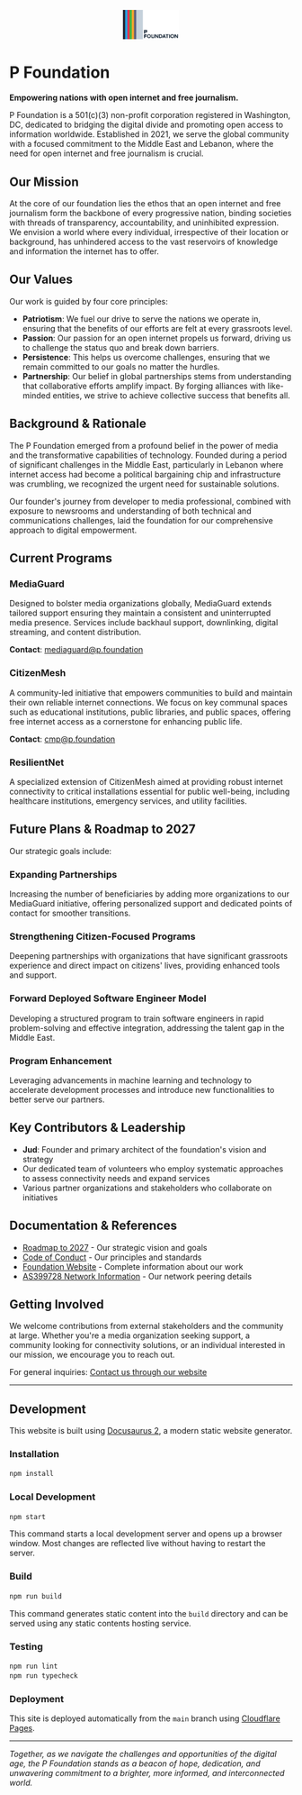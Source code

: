 <p align="center">
 <img src="./static/img/logo.png" width="100" alt="P Foundation Logo">
</p>

# P Foundation

**Empowering nations with open internet and free journalism.**

P Foundation is a 501(c)(3) non-profit corporation registered in Washington, DC, dedicated to bridging the digital divide and promoting open access to information worldwide. Established in 2021, we serve the global community with a focused commitment to the Middle East and Lebanon, where the need for open internet and free journalism is crucial.

## Our Mission

At the core of our foundation lies the ethos that an open internet and free journalism form the backbone of every progressive nation, binding societies with threads of transparency, accountability, and uninhibited expression. We envision a world where every individual, irrespective of their location or background, has unhindered access to the vast reservoirs of knowledge and information the internet has to offer.

## Our Values

Our work is guided by four core principles:

- **Patriotism**: We fuel our drive to serve the nations we operate in, ensuring that the benefits of our efforts are felt at every grassroots level.
- **Passion**: Our passion for an open internet propels us forward, driving us to challenge the status quo and break down barriers.
- **Persistence**: This helps us overcome challenges, ensuring that we remain committed to our goals no matter the hurdles.
- **Partnership**: Our belief in global partnerships stems from understanding that collaborative efforts amplify impact. By forging alliances with like-minded entities, we strive to achieve collective success that benefits all.

## Background & Rationale

The P Foundation emerged from a profound belief in the power of media and the transformative capabilities of technology. Founded during a period of significant challenges in the Middle East, particularly in Lebanon where internet access had become a political bargaining chip and infrastructure was crumbling, we recognized the urgent need for sustainable solutions.

Our founder's journey from developer to media professional, combined with exposure to newsrooms and understanding of both technical and communications challenges, laid the foundation for our comprehensive approach to digital empowerment.

## Current Programs

### MediaGuard

Designed to bolster media organizations globally, MediaGuard extends tailored support ensuring they maintain a consistent and uninterrupted media presence. Services include backhaul support, downlinking, digital streaming, and content distribution.

**Contact**: mediaguard@p.foundation

### CitizenMesh

A community-led initiative that empowers communities to build and maintain their own reliable internet connections. We focus on key communal spaces such as educational institutions, public libraries, and public spaces, offering free internet access as a cornerstone for enhancing public life.

**Contact**: cmp@p.foundation

### ResilientNet

A specialized extension of CitizenMesh aimed at providing robust internet connectivity to critical installations essential for public well-being, including healthcare institutions, emergency services, and utility facilities.

## Future Plans & Roadmap to 2027

Our strategic goals include:

### Expanding Partnerships

Increasing the number of beneficiaries by adding more organizations to our MediaGuard initiative, offering personalized support and dedicated points of contact for smoother transitions.

### Strengthening Citizen-Focused Programs

Deepening partnerships with organizations that have significant grassroots experience and direct impact on citizens' lives, providing enhanced tools and support.

### Forward Deployed Software Engineer Model

Developing a structured program to train software engineers in rapid problem-solving and effective integration, addressing the talent gap in the Middle East.

### Program Enhancement

Leveraging advancements in machine learning and technology to accelerate development processes and introduce new functionalities to better serve our partners.

## Key Contributors & Leadership

- **Jud**: Founder and primary architect of the foundation's vision and strategy
- Our dedicated team of volunteers who employ systematic approaches to assess connectivity needs and expand services
- Various partner organizations and stakeholders who collaborate on initiatives

## Documentation & References

- [Roadmap to 2027](./messages/2024-03-31-roadmap_to_2027.md) - Our strategic vision and goals
- [Code of Conduct](./src/pages/coc.md) - Our principles and standards
- [Foundation Website](https://p.foundation) - Complete information about our work
- [AS399728 Network Information](https://p.foundation/as399728) - Our network peering details

## Getting Involved

We welcome contributions from external stakeholders and the community at large. Whether you're a media organization seeking support, a community looking for connectivity solutions, or an individual interested in our mission, we encourage you to reach out.

For general inquiries: [Contact us through our website](https://p.foundation)

---

## Development

This website is built using [Docusaurus 2](https://docusaurus.io/), a modern static website generator.

### Installation

```bash
npm install
```

### Local Development

```bash
npm start
```

This command starts a local development server and opens up a browser window. Most changes are reflected live without having to restart the server.

### Build

```bash
npm run build
```

This command generates static content into the `build` directory and can be served using any static contents hosting service.

### Testing

```bash
npm run lint
npm run typecheck
```

### Deployment

This site is deployed automatically from the `main` branch using [Cloudflare Pages](https://pages.cloudflare.com/).

---

_Together, as we navigate the challenges and opportunities of the digital age, the P Foundation stands as a beacon of hope, dedication, and unwavering commitment to a brighter, more informed, and interconnected world._
